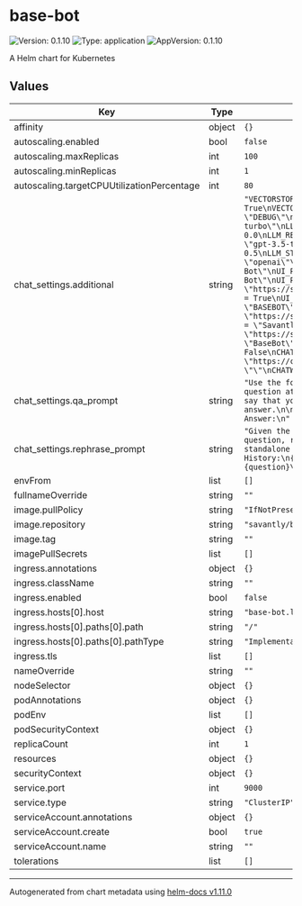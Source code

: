# base-bot

![Version: 0.1.10](https://img.shields.io/badge/Version-0.1.10-informational?style=flat-square) ![Type: application](https://img.shields.io/badge/Type-application-informational?style=flat-square) ![AppVersion: 0.1.10](https://img.shields.io/badge/AppVersion-0.1.10-informational?style=flat-square)

A Helm chart for Kubernetes

## Values

| Key | Type | Default | Description |
|-----|------|---------|-------------|
| affinity | object | `{}` |  |
| autoscaling.enabled | bool | `false` |  |
| autoscaling.maxReplicas | int | `100` |  |
| autoscaling.minReplicas | int | `1` |  |
| autoscaling.targetCPUUtilizationPercentage | int | `80` |  |
| chat_settings.additional | string | `"VECTORSTORE_CREATE_IF_MISSING = True\nVECTORSTORE_VARIANTS = []\n\nLOGGING_LEVEL = \"DEBUG\"\nLLM_REPRHASING_MODEL = \"gpt-3.5-turbo\"\nLLM_REPHRASING_TEMPERATURE = 0.0\nLLM_REPHRASING_VERBOSE = True\nLLM_STREAMING_MODEL = \"gpt-3.5-turbo\"\nLLM_STREAMING_TEMPERATURE = 0.5\nLLM_STREAMING_VERBOSE = True\nLLM_MODULE = \"openai\"\n\nUI_PAGE_TITLE = \"Savantly Base Bot\"\nUI_PAGE_DESCRIPTION = \"Savantly Base Bot\"\nUI_PAGE_FAVICON = \"https://savantly.net/img/favicon.png\"\nUI_SHOW_HEADER = True\nUI_HEADER_CENTER = True\nUI_HEADER_TITLE = \"BASEBOT\"\nUI_HEADER_LOGO_SRC = \"https://savantly.net/img/logo.png\"\nUI_HEADER_LOGO_ALT = \"Savantly Logo\"\nUI_HEADER_LOGO_HREF = \"https://savantly.net\"\nUI_CHAT_BOT_NAME = \"BaseBot\"\n\n# Chatwoot\nCHATWOOT_ENABLED = False\nCHATWOOT_URL = \"https://chatwoot.com\"\nCHATWOOT_BOT_TOKEN = \"\"\nCHATWOOT_BOT_VARIANT = \"\""` |  |
| chat_settings.qa_prompt | string | `"Use the following pieces of context to answer the question at the end. If you don't know the answer, just say that you don't know, don't try to make up an answer.\n\n{context}\n\nQuestion: {question}\nHelpful Answer:\n"` |  |
| chat_settings.rephrase_prompt | string | `"Given the following conversation and a follow up question, rephrase the follow up question to be a standalone question.\n\nChat History:\n{chat_history}\nFollow Up Input: {question}\nStandalone question:\n"` |  |
| envFrom | list | `[]` |  |
| fullnameOverride | string | `""` |  |
| image.pullPolicy | string | `"IfNotPresent"` |  |
| image.repository | string | `"savantly/base-bot"` |  |
| image.tag | string | `""` |  |
| imagePullSecrets | list | `[]` |  |
| ingress.annotations | object | `{}` |  |
| ingress.className | string | `""` |  |
| ingress.enabled | bool | `false` |  |
| ingress.hosts[0].host | string | `"base-bot.local"` |  |
| ingress.hosts[0].paths[0].path | string | `"/"` |  |
| ingress.hosts[0].paths[0].pathType | string | `"ImplementationSpecific"` |  |
| ingress.tls | list | `[]` |  |
| nameOverride | string | `""` |  |
| nodeSelector | object | `{}` |  |
| podAnnotations | object | `{}` |  |
| podEnv | list | `[]` |  |
| podSecurityContext | object | `{}` |  |
| replicaCount | int | `1` |  |
| resources | object | `{}` |  |
| securityContext | object | `{}` |  |
| service.port | int | `9000` |  |
| service.type | string | `"ClusterIP"` |  |
| serviceAccount.annotations | object | `{}` |  |
| serviceAccount.create | bool | `true` |  |
| serviceAccount.name | string | `""` |  |
| tolerations | list | `[]` |  |

----------------------------------------------
Autogenerated from chart metadata using [helm-docs v1.11.0](https://github.com/norwoodj/helm-docs/releases/v1.11.0)
